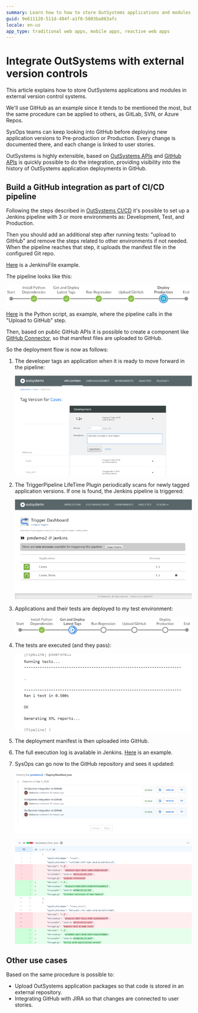 ```yaml
---
summary: Learn how to how to store OutSystems applications and modules in external version control systems such as GitHub, SVN or Azure Repos.
guid: 9e611128-511d-494f-a1f0-5603ba863afc
locale: en-us
app_type: traditional web apps, mobile apps, reactive web apps
---
```


# Integrate OutSystems with external version controls

This article explains how to store OutSystems applications and modules in external version control systems. 

We'll use GitHub as an example since it tends to be mentioned the most, but the same procedure can be applied to others, as GitLab, SVN, or Azure Repos. 

SysOps teams can keep looking into GitHub before deploying new application versions to Pre-production or Production. Every change is documented there, and each change is linked to user stories. 


OutSystems is highly extensible, based on [OutSystems APIs](https://success.outsystems.com/Documentation/11/Reference/OutSystems_APIs/LifeTime_API_v2) and [GitHub APIs](https://docs.github.com/en/rest) is quickly possible to do the integration, providing visibility into the history of OutSystems application deployments in GitHub.


## Build a GitHub integration as part of CI/CD pipeline

Following the steps described in [OutSystems CI/CD](https://www.outsystems.com/blog/posts/low-code-ci-cd/) it's possible to set up a Jenkins pipeline with 3 or more environments as: Development, Test, and Production.

Then you should add an additional step after running tests: "upload to GitHub" and remove the steps related to other environments if not needed. When the pipeline reaches that step, it uploads the manifest file in the configured Git repo.

[Here](https://www.outsystems.com/blog/-/media/images/blog/posts/integrating-application-deployment-pipeline-github/files/jenkinsfile.txt) is a JenkinsFile example. 

The pipeline looks like this:

![](images/image-1-bp-outsystems-deployments-with-github.png)

[Here](https://www.outsystems.com/blog/-/media/images/blog/posts/integrating-application-deployment-pipeline-github/files/upload_github.py) is the Python script, as example, where the pipeline calls in the "Upload to GitHub" step.

Then, based on public GitHub APIs it is possible to create a component like [GitHub Connector](https://www.outsystems.com/forge/component-overview/2419/github-connector), so that manifest files are uploaded to GitHub.


So the deployment flow is now as follows:

1. The developer tags an application when it is ready to move forward in the pipeline:
   
    ![](images/image-2-bp-outsystems-deployments-with-github.png)

1. The TriggerPipeline LifeTime Plugin periodically scans for newly tagged application versions. If one is found, the Jenkins pipeline is triggered:
   
    ![](images/image-3-bp-outsystems-deployments-with-github.png)

1. Applications and their tests are deployed to my test environment:
    
    ![](images/image-4-bp-outsystems-deployments-with-github.png)

1. The tests are executed (and they pass):
   
    ![](images/image-5-bp-outsystems-deployments-with-github.png)

1. The deployment manifest is then uploaded into GitHub.

1. The full execution log is available in Jenkins. [Here](https://www.outsystems.com/blog/-/media/images/blog/posts/integrating-application-deployment-pipeline-github/files/consoleoutput.txt) is an example.

1. SysOps can go now to the GitHub repository and sees it updated:
    
    ![](images/image-6-bp-outsystems-deployments-with-github.png)
    
    ![](images/image-7-bp-outsystems-deployments-with-github.png)


## Other use cases

Based on the same procedure is possible to:

* Upload OutSystems application packages so that code is stored in an external repository.
* Integrating GitHub with JIRA so that changes are connected to user stories.

